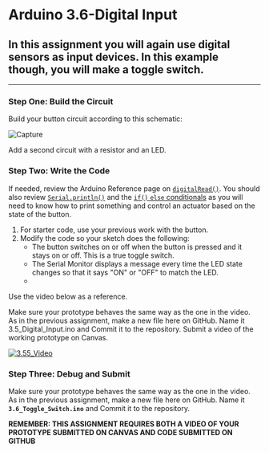 # Arduino 3.6-Digital Input
## In this assignment you will again use digital sensors as input devices.  In this example though, you will make a toggle switch.

---

### Step One: Build the Circuit

Build your button circuit according to this schematic:

![Capture](https://user-images.githubusercontent.com/22602103/225357434-ab899c14-9027-4bbb-b78a-b80a8234c9cf.PNG)

Add a second circuit with a resistor and an LED.

### Step Two: Write the Code

If needed, review the Arduino Reference page on [`digitalRead()`](https://www.arduino.cc/reference/en/language/functions/digital-io/digitalread/).  You should also review [`Serial.println()`](https://www.arduino.cc/reference/en/language/functions/communication/serial/println/) and the [`if()` `else` conditionals](https://www.arduino.cc/reference/en/language/structure/control-structure/if/) as you will need to know how to print something and control an actuator based on the state of the button.

1. For starter code, use your previous work with the button.
2. Modify the code so your sketch does the following:
    - The button switches on or off when the button is pressed and it stays on or off.  This is a true toggle switch.
    - The Serial Monitor displays a message every time the LED state changes so that it says "ON" or "OFF" to match the LED.
    - 
Use the video below as a reference.

Make sure your prototype behaves the same way as the one in the video. As in the previous assignment, make a new file here on GitHub. Name it 3.5_Digital_Input.ino and Commit it to the repository.  Submit a video of the working prototype on Canvas.


[![3.55_Video](http://img.youtube.com/vi/nPcxHFvlSNA/0.jpg)](https://www.youtube.com/watch?v=nPcxHFvlSNA "3.55-Analog Input Video")

### Step Three: Debug and Submit

Make sure your prototype behaves the same way as the one in the video.  As in the previous assignment, make a new file here on GitHub.  Name it **`3.6_Toggle_Switch.ino`** and Commit it to the repository.

**REMEMBER: THIS ASSIGNMENT REQUIRES BOTH A VIDEO OF YOUR PROTOTYPE SUBMITTED ON CANVAS AND CODE SUBMITTED ON GITHUB**
